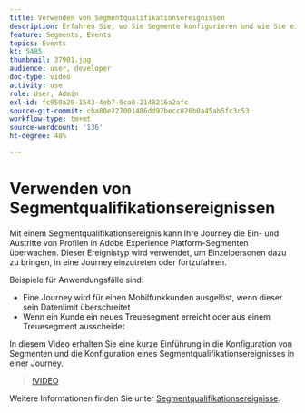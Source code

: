 ```yaml
---
title: Verwenden von Segmentqualifikationsereignissen
description: Erfahren Sie, wo Sie Segmente konfigurieren und wie Sie ein Segmentqualifikationsereignis in einer Journey konfigurieren.
feature: Segments, Events
topics: Events
kt: 5485
thumbnail: 37901.jpg
audience: user, developer
doc-type: video
activity: use
role: User, Admin
exl-id: fc950a20-1543-4eb7-9ca0-2148216a2afc
source-git-commit: cba80e227001486dd97becc826b0a45ab5fc3c53
workflow-type: tm+mt
source-wordcount: '136'
ht-degree: 48%

---
```


# Verwenden von Segmentqualifikationsereignissen

Mit einem Segmentqualifikationsereignis kann Ihre Journey die Ein- und Austritte von Profilen in Adobe Experience Platform-Segmenten überwachen. Dieser Ereignistyp wird verwendet, um Einzelpersonen dazu zu bringen, in eine Journey einzutreten oder fortzufahren.

Beispiele für Anwendungsfälle sind:

* Eine Journey wird für einen Mobilfunkkunden ausgelöst, wenn dieser sein Datenlimit überschreitet
* Wenn ein Kunde ein neues Treuesegment erreicht oder aus einem Treuesegment ausscheidet

In diesem Video erhalten Sie eine kurze Einführung in die Konfiguration von Segmenten und die Konfiguration eines Segmentqualifikationsereignisses in einer Journey.

>[!VIDEO](https://video.tv.adobe.com/v/37901?quality=12&learn=on)

Weitere Informationen finden Sie unter [Segmentqualifikationsereignisse](https://experienceleague.adobe.com/docs/journeys/using/building-journeys/about-journey-building/events-activities/segment-qualification-events.html?lang=en).
